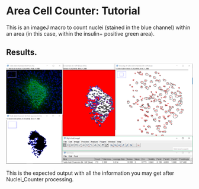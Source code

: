 # **Area Cell Counter: Tutorial**

This is an imageJ macro to count nuclei (stained in the blue channel) within an area (in this case, within the insulin+ positive green area). 

## **Results.**



<p align="center">
  <img src=https://github.com/adrianvillalba/Area_CellCounter/blob/master/Captura.PNG/>
</p>

This is the expected output with all the information you may get after Nuclei_Counter processing.
